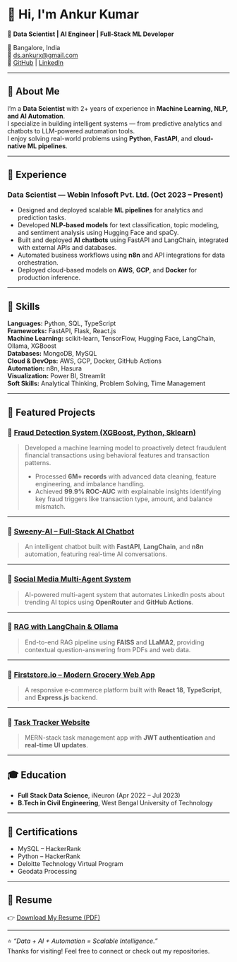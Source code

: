 # 👋 Hi, I'm Ankur Kumar

🎯 **Data Scientist | AI Engineer | Full-Stack ML Developer**

📍 Bangalore, India  
📧 [ds.ankurx@gmail.com](mailto:ds.ankurx@gmail.com)  
🔗 [GitHub](https://github.com/ankurkrr) | [LinkedIn](https://linkedin.com/in/ankurkrr)

---

## 🧠 About Me

I’m a **Data Scientist** with 2+ years of experience in **Machine Learning, NLP, and AI Automation**.  
I specialize in building intelligent systems — from predictive analytics and chatbots to LLM-powered automation tools.  
I enjoy solving real-world problems using **Python**, **FastAPI**, and **cloud-native ML pipelines**.

---

## 💼 Experience

### **Data Scientist — Webin Infosoft Pvt. Ltd. (Oct 2023 – Present)**  
- Designed and deployed scalable **ML pipelines** for analytics and prediction tasks.  
- Developed **NLP-based models** for text classification, topic modeling, and sentiment analysis using Hugging Face and spaCy.  
- Built and deployed **AI chatbots** using FastAPI and LangChain, integrated with external APIs and databases.  
- Automated business workflows using **n8n** and API integrations for data orchestration.  
- Deployed cloud-based models on **AWS**, **GCP**, and **Docker** for production inference.

---

## 🧰 Skills

**Languages:** Python, SQL, TypeScript  
**Frameworks:** FastAPI, Flask, React.js  
**Machine Learning:** scikit-learn, TensorFlow, Hugging Face, LangChain, Ollama, XGBoost  
**Databases:** MongoDB, MySQL  
**Cloud & DevOps:** AWS, GCP, Docker, GitHub Actions  
**Automation:** n8n, Hasura  
**Visualization:** Power BI, Streamlit  
**Soft Skills:** Analytical Thinking, Problem Solving, Time Management

---

## 🚀 Featured Projects

### 🔹 [Fraud Detection System (XGBoost, Python, Sklearn)](https://github.com/ankurkrr/Fraud-Detection-System-XGBoost-Python-Sklearn-)
> Developed a machine learning model to proactively detect fraudulent financial transactions using behavioral features and transaction patterns.  
> - Processed **6M+ records** with advanced data cleaning, feature engineering, and imbalance handling.  
> - Achieved **99.9% ROC-AUC** with explainable insights identifying key fraud triggers like transaction type, amount, and balance mismatch.

---

### 🔹 [Sweeny-AI – Full-Stack AI Chatbot](https://sweenyai.netlify.app/)
> An intelligent chatbot built with **FastAPI**, **LangChain**, and **n8n** automation, featuring real-time AI conversations.

---

### 🔹 [Social Media Multi-Agent System](https://github.com/ankurkrr)
> AI-powered multi-agent system that automates LinkedIn posts about trending AI topics using **OpenRouter** and **GitHub Actions**.

---

### 🔹 [RAG with LangChain & Ollama](https://github.com/ankurkrr/RAG)
> End-to-end RAG pipeline using **FAISS** and **LLaMA2**, providing contextual question-answering from PDFs and web data.

---

### 🔹 [Firststore.io – Modern Grocery Web App](https://firststore-io.vercel.app/)
> A responsive e-commerce platform built with **React 18**, **TypeScript**, and **Express.js** backend.

---

### 🔹 [Task Tracker Website](https://task-tracker-app-orcin.vercel.app/)
> MERN-stack task management app with **JWT authentication** and **real-time UI updates**.

---

## 🎓 Education

- **Full Stack Data Science**, iNeuron (Apr 2022 – Jul 2023)  
- **B.Tech in Civil Engineering**, West Bengal University of Technology  

---

## 🏅 Certifications

- MySQL – HackerRank  
- Python – HackerRank  
- Deloitte Technology Virtual Program  
- Geodata Processing  

---

## 📄 Resume

👉 [Download My Resume (PDF)](assets/Ankur_Resume_Data_Science.pdf)

---

⭐ *“Data + AI + Automation = Scalable Intelligence.”*  
Thanks for visiting! Feel free to connect or check out my repositories.
